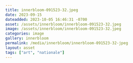 ```yaml
---
title: innerbloom-091523-32.jpeg
date: 2023-09-15
dateadded: 2023-10-05 16:46:31 -0700
asset: /assets/innerbloom/innerbloom-091523-32.jpeg
image: /assets/innerbloom/innerbloom-091523-32.jpeg
categories: image
gallery: innerbloom
permalink: /media/innerbloom/innerbloom-091523-32-jpeg
layout: asset
tags: ["art", "nationale"]
--- 
```

